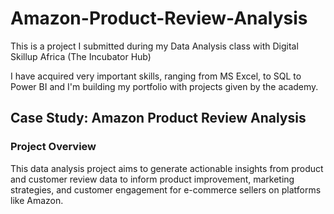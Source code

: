 # Amazon-Product-Review-Analysis
This is a project I submitted during my Data Analysis class with Digital Skillup Africa (The Incubator Hub)

I have acquired very important skills, ranging from MS Excel, to SQL to Power BI and I'm building my portfolio with projects given by the academy.

## Case Study: Amazon Product Review Analysis

### Project Overview

This data analysis project aims to generate actionable insights from product and customer review data to inform product improvement, marketing strategies, and customer engagement for e-commerce sellers on platforms like Amazon.
